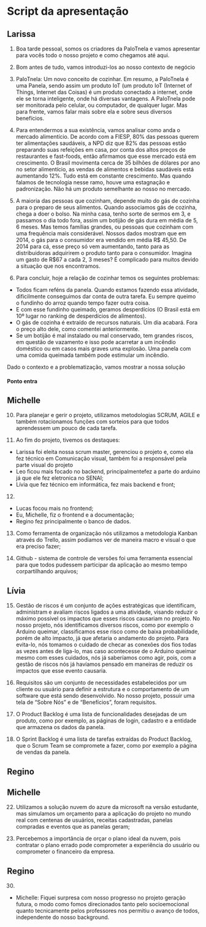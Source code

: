 # Script da apresentação

## Larissa 

1. Boa tarde pessoal, somos os criadores da PaIoTnela e vamos apresentar para vocês todo o nosso projeto e como chegamos até aqui.

2. Bom antes de tudo, vamos introduzi-los ao nosso contexto de negócio

3. PaIoTnela: Um novo conceito de cozinhar. Em resumo, a PaIoTnela é uma Panela, sendo assim um produto IoT (um produto IoT (Internet of Things, Internet das Coisas) é um produto conectado a internet, onde ele se torna inteligente, onde há diversas vantagens. A PaIoTnela pode ser monitorada pelo celular, ou computador, de qualquer lugar. Mas para frente, vamos falar mais sobre ela e sobre seus diversos benefícios.

4. Para entendermos a sua existência, vamos analisar como anda o mercado alimentício. De acordo com a FIESP, 80% das pessoas querem ter alimentações saudáveis, a NPD diz que 82% das pessoas estão preparando suas refeições em casa, por conta dos altos preços de restaurantes e fast-foods, então afirmamos que esse mercado está em crescimento. O Brasil movimenta cerca de 35 bilhões de dólares por ano no setor alimentício, as vendas de alimentos e bebidas saudáveis está aumentando 12%. Tudo está em constante crescimento. 
Mas quando falamos de tecnologia nesse ramo, houve uma estagnação e padronização. Não há um produto semelhante ao nosso no mercado. 

5. A maioria das pessoas que cozinham, depende muito do gás de cozinha para o preparo de seus alimentos. Quando associamos gás de cozinha, chega a doer o bolso. Na minha casa, tenho sorte de sermos em 3, e passamos o dia todo fora, assim um botijão de gás dura em média de 5, 6 meses. Mas temos famílias grandes, ou pessoas que cozinham com uma frequência mais considerável. Nossos dados mostram que em 2014, o gás para o consumidor era vendido em média R$ 45,50. De 2014 para cá, esse preço só vem aumentando, tanto para as distribuidoras adquirirem o produto tanto para o consumidor. Imagina um gasto de R$67 a cada 2, 3 meses? É complicado para muitos devido a situação que nos encontramos. 

6. Para concluir, hoje a relação de cozinhar temos os seguintes problemas:

- Todos ficam reféns da panela. Quando estamos fazendo essa atividade, dificilmente conseguimos dar conta de outra tarefa. Eu sempre queimo o fundinho do arroz quando tempo fazer outra coisa. 
- E com esse fundinho queimado, geramos desperdícios (O Brasil está em 10º lugar no ranking de desperdícios de alimentos).
- O gás de cozinha é extraído de recursos naturais. Um dia acabará. Fora o preço alto dele, como comentei anteriormente. 
- Se um botijão é mal instalado ou mal conservado, tem grandes riscos, em questão de vazamento e isso pode acarretar a um incêndio doméstico ou em casos mais graves uma explosão. Uma panela com uma comida queimada também pode estimular um incêndio. 

Dado o contexto e a problematização, vamos mostrar a nossa solução

#### Ponto entra

## Michelle

10. Para planejar e gerir o projeto, utilizamos metodologias SCRUM, AGILE e também rotacionamos funções com sorteios para que todos aprendessem um pouco de cada tarefa.

11. Ao fim do projeto, tivemos os destaques:
- Larissa foi eleita nossa scrum master, gerenciou o projeto e, como ela fez técnico em Comunicação visual, também foi a responsável pela parte visual do projeto
- Leo ficou mais focado no backend, principalmentefez a parte do arduino já que ele fez eletronica no SENAI;
- Lívia que fez técnico em informática, fez mais backend e front;


12. 
- Lucas focou mais no frontend;
- Eu, Michelle, fiz o frontend e a documentação;
- Regino fez principalmente o banco de dados.

13. Como ferramenta de organização nós utilizamos a metodologia Kanban através do Trello, assim podiamos ver de maneira macro e visual o que era preciso fazer;

14. Github - sistema de controle de versões foi uma ferramenta essencial para que todos pudessem participar da aplicação ao mesmo tempo corpartilhando arquivos;


## Lívia 

15. Gestão de riscos é um conjunto de ações estratégicas que identificam, administram e avaliam riscos ligados a uma atividade, visando reduzir o máximo possível os impactos que esses riscos causariam no projeto. No nosso projeto, nós identificamos diversos riscos, como por exemplo o Arduino queimar, classificamos esse risco como de baixa probabilidade, porém de alto impacto, já que afetaria o andamento do projeto. Para evita-lo, nós tomamos o cuidado de checar as conexões dos fios todas as vezes antes de liga-lo, mas caso acontecesse de o Arduino queimar mesmo com esses cuidados, nós já saberíamos como agir, pois, com a gestão de riscos nós já havíamos pensado em maneiras de reduzir os impactos que esse evento causaria. 

16. Requisitos são um conjunto de necessidades estabelecidos por um cliente ou usuário para definir a estrutura e o comportamento de um software que está sendo desenvolvido. No nosso projeto, possuir uma tela de “Sobre Nós” e de “Benefícios”, foram requisitos. 

17. O Product Backlog é uma lista de funcionalidades desejadas de um produto, como por exemplo, as páginas de login, cadastro e a entidade que armazena os dados da panela. 

18. O Sprint Backlog é uma lista de tarefas extraídas do Product Backlog, que o Scrum Team se compromete a fazer, como por exemplo a página de vendas da panela.  

## Regino

## Michelle

22. Utilizamos a solução nuvem do azure da microsoft na versão estudante, mas simulamos um orçamento para a aplicação do projeto no mundo real com centenas de usuários, receitas cadastradas, panelas compradas e eventos que as panelas geram;

23. Percebemos a importância de orçar o plano ideal da nuvem, pois contratar o plano errado pode comprometer a experiência do usuário ou comprometer o financeiro da empresa.

## Regino

30. 
- Michelle: Fiquei surpresa com nosso progresso no projeto geração futura, o modo como fomos direcionados tanto pelo socioemocional quanto tecnicamente pelos professores nos permitiu o avanço de todos, independente do nosso background.